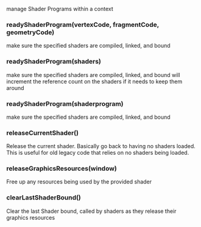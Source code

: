 manage Shader Programs within a context

### readyShaderProgram(vertexCode, fragmentCode, geometryCode)

make sure the specified shaders are compiled, linked, and bound

### readyShaderProgram(shaders)

make sure the specified shaders are compiled, linked, and bound
will increment the reference count on the shaders if it
needs to keep them around

### readyShaderProgram(shaderprogram)

make sure the specified shaders are compiled, linked, and bound

### releaseCurrentShader()

Release the current shader.  Basically go back to
having no shaders loaded.  This is useful for old
legacy code that relies on no shaders being loaded.

###  releaseGraphicsResources(window)

Free up any resources being used by the provided shader

###  clearLastShaderBound()

Clear the last Shader bound, called by shaders as they release
their graphics resources
